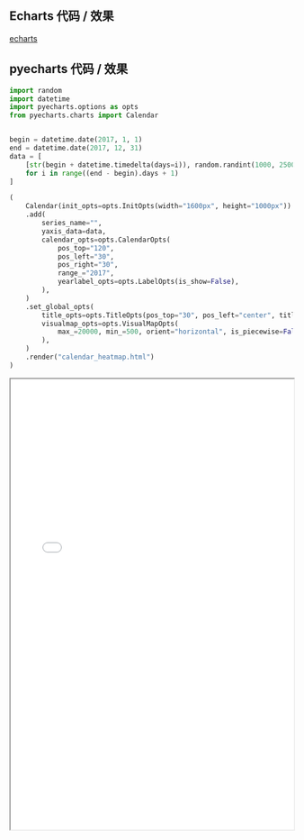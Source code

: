 ## Echarts 代码 / 效果

[echarts](https://www.echartsjs.com/examples/zh/editor.html?c=calendar-heatmap ':include :type=iframe width=100% height=800px')

## pyecharts 代码 / 效果

```python
import random
import datetime
import pyecharts.options as opts
from pyecharts.charts import Calendar


begin = datetime.date(2017, 1, 1)
end = datetime.date(2017, 12, 31)
data = [
    [str(begin + datetime.timedelta(days=i)), random.randint(1000, 25000)]
    for i in range((end - begin).days + 1)
]

(
    Calendar(init_opts=opts.InitOpts(width="1600px", height="1000px"))
    .add(
        series_name="",
        yaxis_data=data,
        calendar_opts=opts.CalendarOpts(
            pos_top="120",
            pos_left="30",
            pos_right="30",
            range_="2017",
            yearlabel_opts=opts.LabelOpts(is_show=False),
        ),
    )
    .set_global_opts(
        title_opts=opts.TitleOpts(pos_top="30", pos_left="center", title="2017年步数情况"),
        visualmap_opts=opts.VisualMapOpts(
            max_=20000, min_=500, orient="horizontal", is_piecewise=False
        ),
    )
    .render("calendar_heatmap.html")
)
```

<iframe width="100%" height="800px" src="Calendar/calendar_heatmap.html"></iframe>